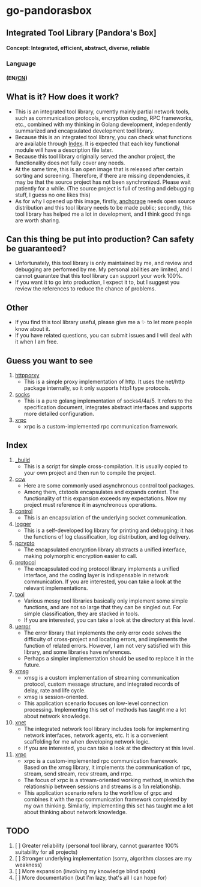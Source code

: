 # go-pandorasbox
## Integrated Tool Library [Pandora's Box]
#### Concept: Integrated, efficient, abstract, diverse, reliable
### Language
#### (EN/[CN](./README_CN.md))
## What is it? How does it work?
- This is an integrated tool library, currently mainly partial network tools, such as communication protocols, encryption coding, RPC frameworks, etc., combined with my thinking in Golang development, independently summarized and encapsulated development tool library.
- Because this is an integrated tool library, you can check what functions are available through [Index](#index). It is expected that each key functional module will have a description file later.
- Because this tool library originally served the anchor project, the functionality does not fully cover any needs.
- At the same time, this is an open image that is released after certain sorting and screening. Therefore, if there are missing dependencies, it may be that the source project has not been synchronized. Please wait patiently for a while. (The source project is full of testing and debugging stuff, I guess no one likes this)
- As for why I opened up this image, firstly, [anchorage](https://github.com/peakedshout/go-anchorage) needs open source distribution and this tool library needs to be made public; secondly, this tool library has helped me a lot in development, and I think good things are worth sharing.
## Can this thing be put into production? Can safety be guaranteed?
- Unfortunately, this tool library is only maintained by me, and review and debugging are performed by me. My personal abilities are limited, and I cannot guarantee that this tool library can support your work 100%.
- If you want it to go into production, I expect it to, but I suggest you review the references to reduce the chance of problems.
## Other
- If you find this tool library useful, please give me a ✨ to let more people know about it.
- If you have related questions, you can submit issues and I will deal with it when I am free.
## Guess you want to see
1. [httpporxy](./xnet/proxy/httpproxy)
   - This is a simple proxy implementation of http. It uses the net/http package internally, so it only supports http1 type protocols.
2. [socks](./xnet/proxy/socks)
   - This is a pure golang implementation of socks4/4a/5. It refers to the specification document, integrates abstract interfaces and supports more detailed configuration.
3. [xrpc](./xrpc)
   - xrpc is a custom-implemented rpc communication framework.
## Index
1. [_build](./_build)
    - This is a script for simple cross-compilation. It is usually copied to your own project and then run to compile the project.
2. [ccw](./ccw)
    - Here are some commonly used asynchronous control tool packages.
    - Among them, ctxtools encapsulates and expands context. The functionality of this expansion exceeds my expectations. Now my project must reference it in asynchronous operations.
3. [control](./control)
    - This is an encapsulation of the underlying socket communication.
4. [logger](./logger)
    - This is a self-developed log library for printing and debugging; it has the functions of log classification, log distribution, and log delivery.
5. [pcrypto](./pcrypto)
    - The encapsulated encryption library abstracts a unified interface, making polymorphic encryption easier to call.
6. [protocol](./protocol)
    - The encapsulated coding protocol library implements a unified interface, and the coding layer is indispensable in network communication. If you are interested, you can take a look at the relevant implementations.
7. [tool](./tool)
    - Various messy tool libraries basically only implement some simple functions, and are not so large that they can be singled out. For simple classification, they are stacked in tools.
    - If you are interested, you can take a look at the directory at this level.
8. [uerror](./uerror)
    - The error library that implements the only error code solves the difficulty of cross-project and locating errors, and implements the function of related errors. However, I am not very satisfied with this library, and some libraries have references.
    - Perhaps a simpler implementation should be used to replace it in the future.
9. [xmsg](./xmsg)
    - xmsg is a custom implementation of streaming communication protocol, custom message structure, and integrated records of delay, rate and life cycle.
    - xmsg is session-oriented.
    - This application scenario focuses on low-level connection processing. Implementing this set of methods has taught me a lot about network knowledge.
10. [xnet](./xnet)
    - The integrated network tool library includes tools for implementing network interfaces, network agents, etc. It is a convenient scaffolding for me when developing network logic.
    - If you are interested, you can take a look at the directory at this level.
11. [xrpc](./xrpc)
    - xrpc is a custom-implemented rpc communication framework. Based on the xmsg library, it implements the communication of rpc, stream, send stream, recv stream, and rrpc.
    - The focus of xrpc is a stream-oriented working method, in which the relationship between sessions and streams is a 1:n relationship.
    - This application scenario refers to the workflow of grpc and combines it with the rpc communication framework completed by my own thinking. Similarly, implementing this set has taught me a lot about thinking about network knowledge.
## TODO
1. [ ] Greater reliability (personal tool library, cannot guarantee 100% suitability for all projects)
2. [ ] Stronger underlying implementation (sorry, algorithm classes are my weakness)
3. [ ] More expansion (involving my knowledge blind spots)
4. [ ] More documentation (but I'm lazy, that's all I can hope for)